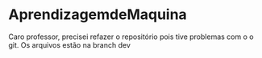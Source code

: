 # AprendizagemdeMaquina

Caro professor, precisei refazer o repositório pois tive problemas com o o git. Os arquivos estão na branch dev

